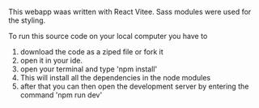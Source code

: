 This webapp waas written with React Vitee. Sass modules were used for the styling. 

To run this source code on your local computer you have to 
1) download the code as a ziped file  or fork it
2) open it in your ide.
3) open your terminal and type 'npm install'
4) This will install all the dependencies in the node modules
5) after that you can then open the development server by entering the command 'npm run dev'
